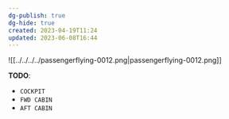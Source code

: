 ```yaml
---
dg-publish: true
dg-hide: true
created: 2023-04-19T11:24
updated: 2023-06-08T16:44
---
```

![[../../../../passengerflying-0012.png|passengerflying-0012.png]]

**TODO**:
- `COCKPIT`
- `FWD CABIN`
- `AFT CABIN`